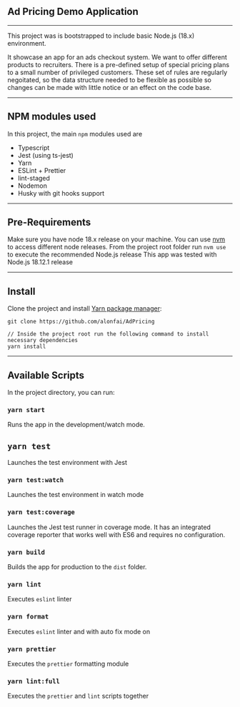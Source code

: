 ## Ad Pricing Demo Application

---

This project was is bootstrapped to include basic Node.js (18.x) environment.

It showcase an app for an ads checkout system. We want to offer different products to recruiters. There is a pre-defined
setup of special pricing plans to a small number of privileged customers. These set of rules are regularly negoitated, so
the data structure needed to be flexible as possible so changes can be made with little notice or an effect on the code base.

---

## NPM modules used

In this project, the main `npm` modules used are

- Typescript
- Jest (using ts-jest)
- Yarn
- ESLint + Prettier
- lint-staged
- Nodemon
- Husky with git hooks support

---

## Pre-Requirements

Make sure you have node 18.x release on your machine. You can use [nvm](https://github.com/nvm-sh/nvm) to access different node releases. From the project root folder run `nvm use` to execute the recommended Node.js release
This app was tested with Node.js 18.12.1 release

---

## Install

Clone the project and install [Yarn package manager](https://classic.yarnpkg.com/en/docs/install):

```
git clone https://github.com/alonfai/AdPricing

// Inside the project root run the following command to install necessary dependencies
yarn install
```

---

## Available Scripts

In the project directory, you can run:

### `yarn start`

Runs the app in the development/watch mode.

## `yarn test`

Launches the test environment with Jest

### `yarn test:watch`

Launches the test environment in watch mode

### `yarn test:coverage`

Launches the Jest test runner in coverage mode. It has an integrated coverage reporter that works well with ES6 and requires no configuration.

### `yarn build`

Builds the app for production to the `dist` folder.

### `yarn lint`

Executes `eslint` linter

### `yarn format`

Executes `eslint` linter and with auto fix mode on

### `yarn prettier`

Executes the `prettier` formatting module

### `yarn lint:full`

Executes the `prettier` and `lint` scripts together

